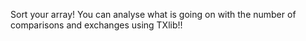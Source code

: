 Sort your array!
You can analyse what is going on with the number of comparisons and exchanges using TXlib!!
